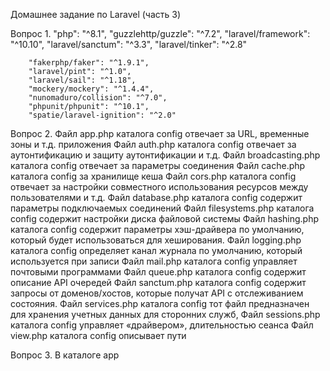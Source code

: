 Домашнее задание по Laravel (часть 3)

Вопрос 1.  "php": "^8.1",
        "guzzlehttp/guzzle": "^7.2",
        "laravel/framework": "^10.10",
        "laravel/sanctum": "^3.3",
        "laravel/tinker": "^2.8"
    
        "fakerphp/faker": "^1.9.1",
        "laravel/pint": "^1.0",
        "laravel/sail": "^1.18",
        "mockery/mockery": "^1.4.4",
        "nunomaduro/collision": "^7.0",
        "phpunit/phpunit": "^10.1",
        "spatie/laravel-ignition": "^2.0"
    
Вопрос 2. Файл app.php каталога config отвечает за URL, временные зоны и т.д. приложения
Файл auth.php каталога config отвечает за аутонтификацию и защиту аутонтификации и т.д. 
Файл broadcasting.php каталога config отвечает за параметры соединения
Файл cache.php каталога config за хранилище кеша
Файл cors.php каталога config отвечает за настройки совместного использования ресурсов между пользователями и т.д.
Файл database.php каталога config содержит параметры подключаемых соединений
Файл filesystems.php каталога config содержит настройки диска файловой системы
Файл hashing.php каталога config содержит параметры хэш-драйвера по умолчанию, который будет использоваться для хеширования.
Файл logging.php каталога config определяет канал журнала по умолчанию, который используется при записи
Файл mail.php каталога config управляет почтовыми программами
Файл queue.php каталога config содержит описание API очередей
Файл sanctum.php каталога config содержит запросы от доменов/хостов, которые получат API с отслеживанием состояния.
Файл services.php каталога config тот файл предназначен для хранения учетных данных для сторонних служб,
Файл sessions.php каталога config управляет «драйвером», длительностью сеанса
Файл view.php каталога config  описывает пути

Вопрос 3.  В каталоге app 